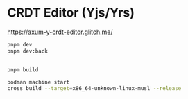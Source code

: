 # CRDT Editor (Yjs/Yrs)

https://axum-y-crdt-editor.glitch.me/

```bash
pnpm dev
pnpm dev:back


pnpm build

podman machine start
cross build --target=x86_64-unknown-linux-musl --release
```
